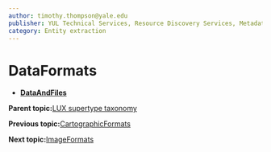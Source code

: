 ```yaml
---
author: timothy.thompson@yale.edu
publisher: YUL Technical Services, Resource Discovery Services, Metadata Services Unit
category: Entity extraction
---
```


# DataFormats

-   **[DataAndFiles](../../concepts/supertypes/dataandfiles.md)**  


**Parent topic:**[LUX supertype taxonomy](../../concepts/supertypes/supertypes.md)

**Previous topic:**[CartographicFormats](../../concepts/supertypes/cartographicformats.md)

**Next topic:**[ImageFormats](../../concepts/supertypes/imageformats.md)


